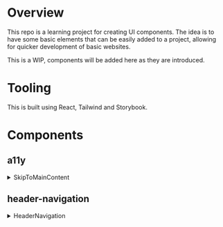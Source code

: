 # Overview

This repo is a learning project for creating UI components. The idea is to have some basic elements that can be easily added to a project, allowing for quicker development of basic websites.

This is a WIP, components will be added here as they are introduced.

# Tooling
This is built using React, Tailwind and Storybook.

# Components
## a11y
<details>
  <summary><span>SkipToMainContent</span></summary>
  <div style="margin-left: 20px;">
  <p><b>Overview</b></p>
  <p>This component handles the accessibility concern that allows for keyboard only users to quickly navigate to the main content in the site, avoiding needing to traverse larger navigation components.</p>

  <p><b>Params</b></p>

  - `id`: the `id` should align with the id on the `main` HTML element on the page. The prop is used in the anchor component to scroll the page down to the `main` element when activated.
  - `className`: incorporates additional styling via Tailwind.
  </div>
</details>

## header-navigation
<details>
  <summary><span>HeaderNavigation</span></summary>
  <div style="margin-left: 20px;">
  <p><b>Overview</b></p>
  <p>This component provides a basic header and navigation functionality with a dropdown on mobile</p>

  <p><b>Params</b></p>

  - `logo`: an object used to supply image data to the logo component
    - `src`: image source attribute
    - `alt`: image alt attribute
    - `height`: image height attribute
    - `width`: image width attribute
  - `navigationItems`: an array of objects used to render the navigation links.
    - `text`: link text-content
    - `href`: link href attribute
  </div>
</details>